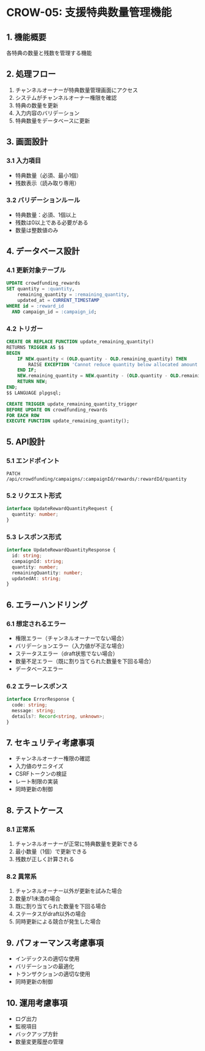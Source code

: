 # CROW-05: 支援特典数量管理機能

## 1. 機能概要
各特典の数量と残数を管理する機能

## 2. 処理フロー
1. チャンネルオーナーが特典数量管理画面にアクセス
2. システムがチャンネルオーナー権限を確認
3. 特典の数量を更新
4. 入力内容のバリデーション
5. 特典数量をデータベースに更新

## 3. 画面設計
### 3.1 入力項目
- 特典数量（必須、最小1個）
- 残数表示（読み取り専用）

### 3.2 バリデーションルール
- 特典数量：必須、1個以上
- 残数は0以上である必要がある
- 数量は整数値のみ

## 4. データベース設計
### 4.1 更新対象テーブル
```sql
UPDATE crowdfunding_rewards
SET quantity = :quantity,
    remaining_quantity = :remaining_quantity,
    updated_at = CURRENT_TIMESTAMP
WHERE id = :reward_id
  AND campaign_id = :campaign_id;
```

### 4.2 トリガー
```sql
CREATE OR REPLACE FUNCTION update_remaining_quantity()
RETURNS TRIGGER AS $$
BEGIN
    IF NEW.quantity < (OLD.quantity - OLD.remaining_quantity) THEN
        RAISE EXCEPTION 'Cannot reduce quantity below allocated amount';
    END IF;
    NEW.remaining_quantity = NEW.quantity - (OLD.quantity - OLD.remaining_quantity);
    RETURN NEW;
END;
$$ LANGUAGE plpgsql;

CREATE TRIGGER update_remaining_quantity_trigger
BEFORE UPDATE ON crowdfunding_rewards
FOR EACH ROW
EXECUTE FUNCTION update_remaining_quantity();
```

## 5. API設計
### 5.1 エンドポイント
```
PATCH /api/crowdfunding/campaigns/:campaignId/rewards/:rewardId/quantity
```

### 5.2 リクエスト形式
```typescript
interface UpdateRewardQuantityRequest {
  quantity: number;
}
```

### 5.3 レスポンス形式
```typescript
interface UpdateRewardQuantityResponse {
  id: string;
  campaignId: string;
  quantity: number;
  remainingQuantity: number;
  updatedAt: string;
}
```

## 6. エラーハンドリング
### 6.1 想定されるエラー
- 権限エラー（チャンネルオーナーでない場合）
- バリデーションエラー（入力値が不正な場合）
- ステータスエラー（draft状態でない場合）
- 数量不足エラー（既に割り当てられた数量を下回る場合）
- データベースエラー

### 6.2 エラーレスポンス
```typescript
interface ErrorResponse {
  code: string;
  message: string;
  details?: Record<string, unknown>;
}
```

## 7. セキュリティ考慮事項
- チャンネルオーナー権限の確認
- 入力値のサニタイズ
- CSRFトークンの検証
- レート制限の実装
- 同時更新の制御

## 8. テストケース
### 8.1 正常系
1. チャンネルオーナーが正常に特典数量を更新できる
2. 最小数量（1個）で更新できる
3. 残数が正しく計算される

### 8.2 異常系
1. チャンネルオーナー以外が更新を試みた場合
2. 数量が1未満の場合
3. 既に割り当てられた数量を下回る場合
4. ステータスがdraft以外の場合
5. 同時更新による競合が発生した場合

## 9. パフォーマンス考慮事項
- インデックスの適切な使用
- バリデーションの最適化
- トランザクションの適切な使用
- 同時更新の制御

## 10. 運用考慮事項
- ログ出力
- 監視項目
- バックアップ方針
- 数量変更履歴の管理 